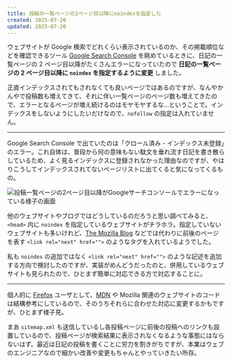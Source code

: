 ```yaml
---
title: 投稿の一覧ページの2ページ目以降にnoindexを指定した
created: 2025-07-20
updated: 2025-07-20
---
```


ウェブサイトが Google 検索でどれくらい表示されているのか、その掲載順位などを確認できるツール [Google Search Console](https://search.google.com/search-console) を眺めているときに、日記の一覧ページの 2 ページ目以降がたくさんエラーになっていたので **日記の一覧ページの 2 ページ目以降に `noindex` を指定するように変更** しました。

正直インデックスされてもされなくても良いページではあるのですが、なんやかんやで投稿数も増えてきて、それに伴い一覧ページのページ数も増えてきたので、エラーとなるページが増え続けるのはモヤモヤするな…ということで。インデックスをしないようにしたいだけなので、`nofollow` の指定は入れていません。

---

Google Search Console で出ていたのは「クロール済み - インデックス未登録」のエラー。これ自体は、普段から何の意味もない駄文を垂れ流す日記を書き散らしているため、よく見るインデックスに登録されなかった理由なのですが、やはりこうしてインデックスされてないページリストに出てくると気になってくるもの。

![投稿一覧ページの2ページ目以降がGoogleサーチコンソールでエラーになっている様子の画面](3fa74b04-59ef-443e-db13-2d6af4a3b600)

他のウェブサイトやブログではどうしているのだろうと思い調べてみると、`<head>` 内に `noindex` を指定しているウェブサイトがチラホラ。指定していないウェブサイトも多いけれど、[The Mozilla Blog](https://blog.mozilla.org/en/latest/) などでは代わりに前後のページを表す `<link rel="next" href="">` のようなタグを入れているようでした。

私も `noindex` の追加ではなく `<link rel="next" href="">` のような記述を追加する方向で検討したのですが、実装がめんどうだったのと、併用しているウェブサイトも見られたので、ひとまず簡単に対応できる方で対応することに。

---

個人的に [Firefox](https://www.mozilla.org/ja/firefox/new/) ユーザとして、[MDN](https://developer.mozilla.org/ja/) や Mozilla 関連のウェブサイトのコードは結構参考にしているので、そのうちそれらに合わせた対応に変更するかもですが、ひとまず様子見。

まあ `sitemap.xml` も送信しているし各投稿ページに前後の投稿へのリンクも設置しているので、投稿ページが検索結果に表示されなくなるような事態にはならないはず。最近は日記の投稿を書くことに労力を割きがちですが、本業はウェブのエンジニアなので細かい改善や変更もちゃんとやっていきたい所存。
